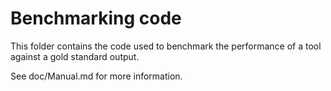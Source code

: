 # Benchmarking code
This folder contains the code used to benchmark the performance of a tool
against a gold standard output.

See doc/Manual.md for more information.